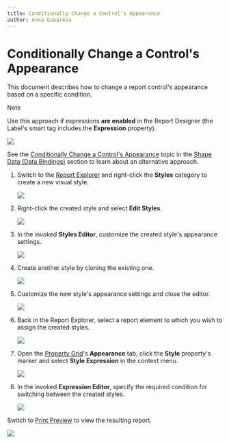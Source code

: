 ```yaml
---
title: Conditionally Change a Control's Appearance
author: Anna Gubareva
---
```

# Conditionally Change a Control's Appearance

This document describes how to change a report control's appearance based on a specific condition.

> [!NOTE]
> Use this approach if expressions **are enabled** in the Report Designer (the Label's smart tag includes the **Expression** property).
>
> ![](../../../../../images/eurd-label-expression-binding-modes.png)
>
> See the [Conditionally Change a Control's Appearance](../shape-data-data-bindings/conditionally-change-a-control-appearance.md) topic in the [Shape Data (Data Bindings)](../shape-data-data-bindings.md) section to learn about an alternative approach.

1. Switch to the [Report Explorer](../../report-designer-tools/ui-panels/report-explorer.md) and right-click the **Styles** category to create a new visual style.
	
	![](../../../../../images/eurd-win-shaping-create-new-report-style.png)

2. Right-click the created style and select **Edit Styles**.
	
	![](../../../../../images/eurd-win-shaping-edit-report-styles.png)

3. In the invoked **Styles Editor**, customize the created style's appearance settings.
	
	![](../../../../../images/eurd-win-shaping-customize-style-settings.png)

4. Create another style by cloning the existing one.
	
	![](../../../../../images/eurd-win-shaping-clone-a-style.png)

5. Customize the new style's appearance settings and close the editor.
	
	![](../../../../../images/eurd-win-shaping-cloned-style-settings.png)

6. Back in the Report Explorer, select a report element to which you wish to assign the created styles.
	
	![](../../../../../images/eurd-win-shaping-select-element-in-report-explorer.png)

7. Open the [Property Grid](../../report-designer-tools/ui-panels/property-grid-tabbed-view.md)'s **Appearance** tab, click the **Style** property's marker and select **Style Expression** in the context menu.
	
	![](../../../../../images/eurd-win-shaping-style-name-expression-property.png)

8. In the invoked **Expression Editor**, specify the required condition for switching between the created styles.
	
	![](../../../../../images/eurd-win-shaping-style-name-expression.png)

Switch to [Print Preview](../../preview-print-and-export-reports.md) to view the resulting report.

![](../../../../../images/eurd-win-shaping-change-appearance-result.png)